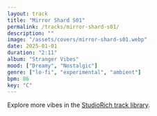 ```yaml
---
layout: track
title: "Mirror Shard S01"
permalink: /tracks/mirror-shard-s01/
description: ""
image: "/assets/covers/mirror-shard-s01.webp"
date: 2025-01-01
duration: "2:11"
album: "Stranger Vibes"
mood: ["Dreamy", "Nostalgic"]
genre: ["lo-fi", "experimental", "ambient"]
bpm: 86
key: "C"
---
```


Explore more vibes in the [StudioRich track library](/tracks/).
